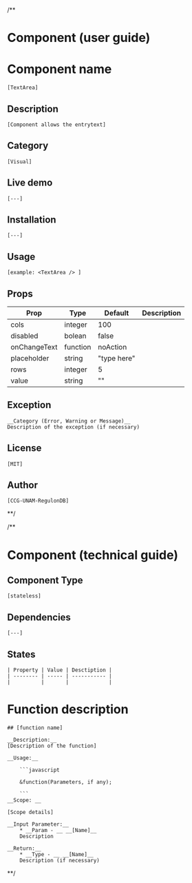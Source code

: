 /**
# Component (user guide)

# Component name 

	[TextArea]

## Description  

	[Component allows the entrytext]

## Category   

	[Visual]  

## Live demo 

	[---]


## Installation 

	[---]

## Usage 

	[example: <TextArea /> ]

## Props 

| Prop         | Type     | Default     | Description |
| ------------ | -------- | ----------- | ----------- |
| cols         | integer  | 100         |             |
| disabled     | bolean   | false       |             |
| onChangeText | function | noAction    |             |
| placeholder  | string   | "type here" |             |
| rows         | integer  | 5           |             |
| value        | string   | ""          |             |



## Exception
	__Category (Error, Warning or Message)__  
	Description of the exception (if necessary)

## License

	[MIT]

## Author 

	[CCG-UNAM-RegulonDB]

**/


/**
# Component (technical guide)

## Component Type 

	[stateless]

## Dependencies

	[---]

## States

	| Property | Value | Desctiption |
	| -------- | ----- | ----------- |
	|          |       |             |


# Function description

	## [function name]
	
	__Description:__  
	[Description of the function]
	
	__Usage:__
	
		```javascript
	
		&function(Parameters, if any);
	
		```
	__Scope: __
	
	[Scope details]
	
	__Input Parameter:__  
		* __Param - __ __[Name]__
		Description
	
	__Return:__  
		* __Type - __ __[Name]__
		Description (if necessary)
**/